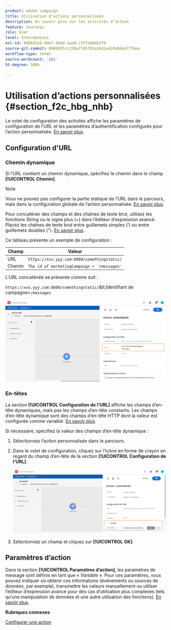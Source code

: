 ```yaml
---
product: adobe campaign
title: Utilisation dʼactions personnalisées
description: En savoir plus sur les activités d’action
feature: Journeys
role: User
level: Intermediate
exl-id: 9996d1eb-ddef-46dd-aaa9-c37fa9deb2f9
source-git-commit: 8980df5cc238a7195f01a1631e418a8de677fbea
workflow-type: tm+mt
source-wordcount: '261'
ht-degree: 100%

---
```


# Utilisation d’actions personnalisées {#section_f2c_hbg_nhb}

Le volet de configuration des activités affiche les paramètres de configuration de l’URL et les paramètres d’authentification configurés pour l’action personnalisée. [En savoir plus](../action/about-custom-action-configuration.md).

## Configuration d&#39;URL

### Chemin dynamique

Si l’URL contient un chemin dynamique, spécifiez le chemin dans le champ **[!UICONTROL Chemin]**.

>[!NOTE]
>
>Vous ne pouvez pas configurer la partie statique de l’URL dans le parcours, mais dans la configuration globale de l’action personnalisée. [En savoir plus](../action/about-custom-action-configuration.md).

Pour concaténer des champs et des chaînes de texte brut, utilisez les fonctions String ou le signe plus (+) dans l’éditeur d’expression avancé. Placez les chaînes de texte brut entre guillemets simples (’) ou entre guillemets doubles (&quot;). [En savoir plus](../expression/expressionadvanced.md).

Ce tableau présente un exemple de configuration :

| Champ | Valeur |
| --- | --- |
| URL | `https://xxx.yyy.com:8080/somethingstatic/` |
| Chemin | `The id of marketingCampaign + '/messages'` |

L’URL concaténée se présente comme suit :

`https://xxx.yyy.com:8080/somethingstatic/`\&lt;Identifiant de campagne\>`/messages`

![](../assets/journey-custom-action-url.png)

### En-têtes

La section **[!UICONTROL Configuration de l’URL]** affiche les champs d’en-tête dynamiques, mais pas les champs d’en-tête constants. Les champs d’en-tête dynamique sont des champs d’en-tête HTTP dont la valeur est configurée comme variable. [En savoir plus](../action/about-custom-action-configuration.md).

Si nécessaire, spécifiez la valeur des champs d’en-tête dynamique :

1. Sélectionnez l’action personnalisée dans le parcours.
1. Dans le volet de configuration, cliquez sur l’icône en forme de crayon en regard du champ d’en-tête de la section **[!UICONTROL Configuration de l’URL]**.

   ![](../assets/journey-dynamicheaderfield.png)

1. Sélectionnez un champ et cliquez sur **[!UICONTROL OK]**.

## Paramètres d’action

Dans la section **[!UICONTROL Paramètres d’action]**, les paramètres de message sont définis en tant que _« Variable »_. Pour ces paramètres, vous pouvez indiquer où obtenir ces informations (événements ou sources de données, par exemple), transmettre les valeurs manuellement ou utiliser l’éditeur d’expression avancé pour des cas d’utilisation plus complexes (tels qu’une manipulation de données et une autre utilisation des fonctions). [En savoir plus](../expression/expressionadvanced.md).

**Rubriques connexes**

[Configurer une action](../action/about-custom-action-configuration.md)
